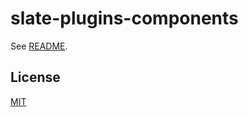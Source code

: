 # slate-plugins-components

See [README](https://github.com/udecode/slate-plugins).

## License

[MIT](../../LICENSE)

